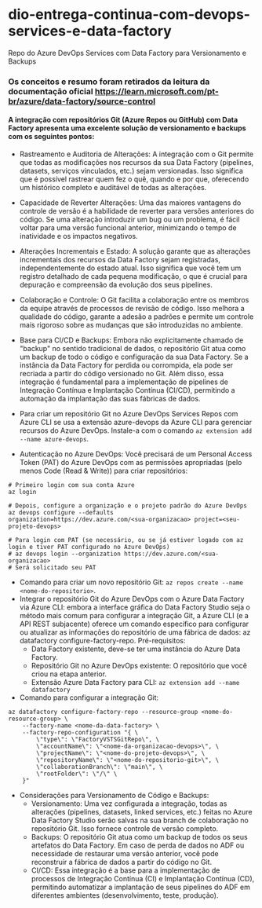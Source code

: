 # dio-entrega-continua-com-devops-services-e-data-factory
Repo do Azure DevOps Services com Data Factory para Versionamento e Backups

### Os conceitos e resumo foram retirados da leitura da documentação oficial <https://learn.microsoft.com/pt-br/azure/data-factory/source-control>

#### A integração com repositórios Git (Azure Repos ou GitHub) com Data Factory apresenta uma excelente solução de versionamento e backups com os seguintes pontos:
- Rastreamento e Auditoria de Alterações: A integração com o Git permite que todas as modificações nos recursos da sua Data Factory (pipelines, datasets, serviços vinculados, etc.) sejam versionadas. Isso significa que é possível rastrear quem fez o quê, quando e por que, oferecendo um histórico completo e auditável de todas as alterações.
- Capacidade de Reverter Alterações: Uma das maiores vantagens do controle de versão é a habilidade de reverter para versões anteriores do código. Se uma alteração introduzir um bug ou um problema, é fácil voltar para uma versão funcional anterior, minimizando o tempo de inatividade e os impactos negativos.
- Alterações Incrementais e Estado: A solução garante que as alterações incrementais dos recursos da Data Factory sejam registradas, independentemente do estado atual. Isso significa que você tem um registro detalhado de cada pequena modificação, o que é crucial para depuração e compreensão da evolução dos seus pipelines.
- Colaboração e Controle: O Git facilita a colaboração entre os membros da equipe através de processos de revisão de código. Isso melhora a qualidade do código, garante a adesão a padrões e permite um controle mais rigoroso sobre as mudanças que são introduzidas no ambiente.
- Base para CI/CD e Backups: Embora não explicitamente chamado de "backup" no sentido tradicional de dados, o repositório Git atua como um backup de todo o código e configuração da sua Data Factory. Se a instância da Data Factory for perdida ou corrompida, ela pode ser recriada a partir do código versionado no Git. Além disso, essa integração é fundamental para a implementação de pipelines de Integração Contínua e Implantação Contínua (CI/CD), permitindo a automação da implantação das suas fábricas de dados.

- Para criar um repositório Git no Azure DevOps Services Repos com Azure CLI se usa a extensão azure-devops da Azure CLI para gerenciar recursos do Azure DevOps. Instale-a com o comando `az extension add --name azure-devops`.
- Autenticação no Azure DevOps: Você precisará de um Personal Access Token (PAT) do Azure DevOps com as permissões apropriadas (pelo menos Code (Read & Write)) para criar repositórios:
```
# Primeiro login com sua conta Azure
az login

# Depois, configure a organização e o projeto padrão do Azure DevOps
az devops configure --defaults organization=https://dev.azure.com/<sua-organizacao> project=<seu-projeto-devops>

# Para login com PAT (se necessário, ou se já estiver logado com az login e tiver PAT configurado no Azure DevOps)
# az devops login --organization https://dev.azure.com/<sua-organizacao>
# Será solicitado seu PAT
```
- Comando para criar um novo repositório Git: `az repos create --name <nome-do-repositorio>`.
- Integrar o repositório Git do Azure DevOps com o Azure Data Factory via Azure CLI: embora a interface gráfica do Data Factory Studio seja o método mais comum para configurar a integração Git, a Azure CLI (e a API REST subjacente) oferece um comando específico para configurar ou atualizar as informações do repositório de uma fábrica de dados: az datafactory configure-factory-repo. Pré-requisitos:
  * Data Factory existente, deve-se ter uma instância do Azure Data Factory.
  * Repositório Git no Azure DevOps existente: O repositório que você criou na etapa anterior.
  * Extensão Azure Data Factory para CLI: `az extension add --name datafactory`
- Comando para configurar a integração Git:
```
az datafactory configure-factory-repo --resource-group <nome-do-resource-group> \
    --factory-name <nome-da-data-factory> \
    --factory-repo-configuration "{ \
        \"type\": \"FactoryVSTSGitRepo\", \
        \"accountName\": \"<nome-da-organizacao-devops>\", \
        \"projectName\": \"<nome-do-projeto-devops>\", \
        \"repositoryName\": \"<nome-do-repositorio-git>\", \
        \"collaborationBranch\": \"main\", \
        \"rootFolder\": \"/\" \
    }"
```
- Considerações para Versionamento de Código e Backups:
  * Versionamento: Uma vez configurada a integração, todas as alterações (pipelines, datasets, linked services, etc.) feitas no Azure Data Factory Studio serão salvas na sua branch de colaboração no repositório Git. Isso fornece controle de versão completo.
  * Backups: O repositório Git atua como um backup de todos os seus artefatos do Data Factory. Em caso de perda de dados no ADF ou necessidade de restaurar uma versão anterior, você pode reconstruir a fábrica de dados a partir do código no Git.
  * CI/CD: Essa integração é a base para a implementação de processos de Integração Contínua (CI) e Implantação Contínua (CD), permitindo automatizar a implantação de seus pipelines do ADF em diferentes ambientes (desenvolvimento, teste, produção).


